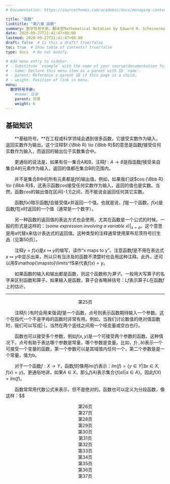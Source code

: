 ```yaml
---
# Documentation: https://sourcethemes.com/academic/docs/managing-content/

title: "函数"
linktitle: "第六章 函数"
summary: 数学符号手册，翻译至Mathematical Notation by Edward R. Scheinerman。如何表示函数。
date: 2020-09-27T21:41:47+08:00
lastmod: 2020-09-27T21:41:47+08:00
draft: false  # Is this a draft? true/false
toc: true  # Show table of contents? true/false
type: docs  # Do not modify.

# Add menu entry to sidebar.
# - Substitute `example` with the name of your course/documentation folder.
# - name: Declare this menu item as a parent with ID `name`.
# - parent: Reference a parent ID if this page is a child.
# - weight: Position of link in menu.
menu:
  数学符号手册:
    #name: 目录
    parent: 目录
    weight: 6
---
```




## 基础知识

　　**基础符号。**在工程或科学领域会遇到很多函数，它接受实数作为输入，返回实数作为输出。这个注释$f:{\Bbb R} \to {\Bbb R}$的意思是函数$f$接受任何实数作为输入，而返回的输出位于实数集合中。

　　更通俗的说法是，如果有任一集合A和B，注释$f:A \to B$是指函数$f$接受来自集合A的元素作为输入，返回的值都在集合B的范围内。

　　并不是集合B中的所有元素都是$f$的输出值。例如，如果我们说$cos:{\Bbb R} \to {\Bbb R}$，这表示函数$cos$接受任何实数作为输入，返回的值也是实数。当然，函数$cos$的输出值在区间[-1,1]之间，而不能说会返回任何其它实数。

　　函数$f(x)$暗示函数$f$会接受值$x$并返回一个值。也就是说，$f$是一个函数，$f(x)$是函数$f$在$x$时返回的一个值（通常是一个数字）。

　　另一种函数的返回值的表达方式也会使用，尤其在函数是一个公式的时候。一般的形式是这样的：$(some\ expression\ involving \ a \ variable \ x)|_{x=a}$。这个意思是用a代替x来估计表达式的返回值。这种类型的注释通常使用莱布尼茨符号衍生品（见第50页）。

　　注释$y=f(x)$是$x \mapsto y$的缩写，读作“x maps to y”。注意函数$f$是不用在表达式$x \mapsto y$中显示出来，所以只有当涉及的函数不清楚时也会用这种注释。此外，还可以用$\mathop{\mapsto}\limits^f$来代表$f(x)=y$。

　　如果函数的输入和输出都是函数，则这个函数称为*算子*。一般用大写算子的名字来区别函数和算子。如果输入是函数，算子会省略掉括号：$Lf$表示算子$L$在函数$f$上的估计。

---

<center> 第25页 </center>

　　注释$f(\cdot)$有时会用来强调$f$是一个函数，点号则表示函数期待输入一个参数。这个在指代一个不是字母的函数时非常有用。例如，当我们讨论数值的绝对值函数时，我们可以写成$|\cdot|$。当然在两个竖线之间用一个哑变量或空白也行。

　　函数也可以接受多个参数，例如$f(x,y)$是一个可接受两个参数的函数。这种情况下，点号有助于表达哪个参数是常量，哪个参数是变量。比如，$f(\cdot,b)$表示一个可接受一个变量的函数，第一个参数可以是其域值内任何一个，第二个参数是是一个常量，值为b。

　　对于一个函数$f:X \to Y$，函数$f$的像用$Im(f)$表示：$Im(f)=\{y \in Y |\exists x \in X, f(x)=y \}$。更通俗地讲，如果$A \in X$，那么$f(A)$表示集合${\lbrace f(a) | a \in A \rbrace}$。因此$f(X)=Im(f)$。

　　函数常常用代数公式来表示，但不是绝对的。函数也可以定义为分段函数，像这样：$$

<center> 第26页 </center>







<center> 第27页 </center>





<center> 第28页 </center>





<center> 第29页 </center>



<center> 第30页 </center>



<center> 第31页 </center>


<center> 第32页 </center>


<center> 第33页 </center>


<center> 第34页 </center>


<center> 第35页 </center>



<center> 第36页 </center>

<center> 第37页 </center>



